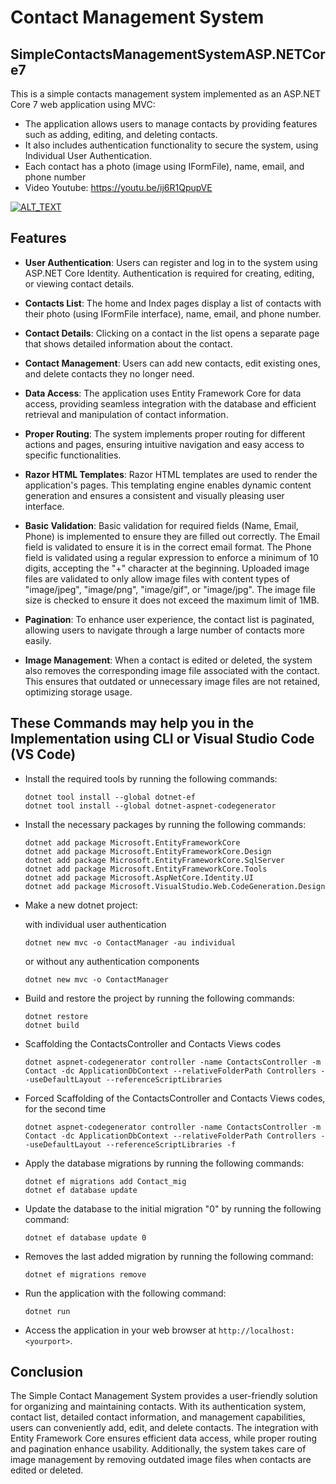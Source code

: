 # Contact Management System

## SimpleContactsManagementSystemASP.NETCore7

This is a simple contacts management system implemented as an ASP.NET Core 7 web application using MVC:

- The application allows users to manage contacts by providing features such as adding, editing, and deleting contacts. 
- It also includes authentication functionality to secure the system, using Individual User Authentication.
- Each contact has a photo (image using IFormFile), name, email, and phone number
- Video Youtube: https://youtu.be/ij6R1QpupVE

  
[![ALT_TEXT](http://img.youtube.com/vi/ij6R1QpupVE/0.jpg)](https://www.youtube.com/watch?v=ij6R1QpupVE)
 


## Features

- **User Authentication**: Users can register and log in to the system using ASP.NET Core Identity. Authentication is required for creating, editing, or viewing contact details.

- **Contacts List**: The home and Index pages display a list of contacts with their photo (using IFormFile interface), name, email, and phone number.

- **Contact Details**: Clicking on a contact in the list opens a separate page that shows detailed information about the contact.

- **Contact Management**: Users can add new contacts, edit existing ones, and delete contacts they no longer need.

- **Data Access**: The application uses Entity Framework Core for data access, providing seamless integration with the database and efficient retrieval and manipulation of contact information.

- **Proper Routing**: The system implements proper routing for different actions and pages, ensuring intuitive navigation and easy access to specific functionalities.

- **Razor HTML Templates**: Razor HTML templates are used to render the application's pages. This templating engine enables dynamic content generation and ensures a consistent and visually pleasing user interface.

- **Basic Validation**: 
Basic validation for required fields (Name, Email, Phone) is implemented to ensure they are filled out correctly.
The Email field is validated to ensure it is in the correct email format.
The Phone field is validated using a regular expression to enforce a minimum of 10 digits, accepting the "+" character at the beginning.
Uploaded image files are validated to only allow image files with content types of "image/jpeg", "image/png", "image/gif", or "image/jpg".
The image file size is checked to ensure it does not exceed the maximum limit of 1MB.

- **Pagination**: To enhance user experience, the contact list is paginated, allowing users to navigate through a large number of contacts more easily.

- **Image Management**: When a contact is edited or deleted, the system also removes the corresponding image file associated with the contact. This ensures that outdated or unnecessary image files are not retained, optimizing storage usage.
  

## These Commands may help you in the Implementation using CLI or Visual Studio Code (VS Code)

- Install the required tools by running the following commands:

   ```
   dotnet tool install --global dotnet-ef
   dotnet tool install --global dotnet-aspnet-codegenerator
   ```

- Install the necessary packages by running the following commands:

   ```
   dotnet add package Microsoft.EntityFrameworkCore
   dotnet add package Microsoft.EntityFrameworkCore.Design
   dotnet add package Microsoft.EntityFrameworkCore.SqlServer
   dotnet add package Microsoft.EntityFrameworkCore.Tools
   dotnet add package Microsoft.AspNetCore.Identity.UI
   dotnet add package Microsoft.VisualStudio.Web.CodeGeneration.Design
   ```

- Make a new dotnet project:

  with individual user authentication 
  ```
  dotnet new mvc -o ContactManager -au individual
  ```
  or 
  without any authentication components
  ```
  dotnet new mvc -o ContactManager
  ```

- Build and restore the project by running the following commands:

   ```
   dotnet restore
   dotnet build
   ```

- Scaffolding the ContactsController and Contacts Views codes
  ```
  dotnet aspnet-codegenerator controller -name ContactsController -m Contact -dc ApplicationDbContext --relativeFolderPath Controllers --useDefaultLayout --referenceScriptLibraries
  ```

- Forced Scaffolding of the ContactsController and Contacts Views codes, for the second time
  ```
  dotnet aspnet-codegenerator controller -name ContactsController -m Contact -dc ApplicationDbContext --relativeFolderPath Controllers --useDefaultLayout --referenceScriptLibraries -f
  ```

- Apply the database migrations by running the following commands:

   ```
   dotnet ef migrations add Contact_mig
   dotnet ef database update
   ```

- Update the database to the initial migration "0" by running the following command:

   ```
   dotnet ef database update 0
   ```

- Removes the last added migration by running the following command:

   ```
   dotnet ef migrations remove
   ```

- Run the application with the following command:

   ```
   dotnet run
   ```

- Access the application in your web browser at `http://localhost:<yourport>`.


## Conclusion


The Simple Contact Management System provides a user-friendly solution for organizing and maintaining contacts. With its authentication system, contact list, detailed contact information, and management capabilities, users can conveniently add, edit, and delete contacts. The integration with Entity Framework Core ensures efficient data access, while proper routing and pagination enhance usability. Additionally, the system takes care of image management by removing outdated image files when contacts are edited or deleted.
